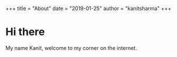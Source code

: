 +++
title = "About"
date = "2019-01-25"
author = "kanitsharma"
+++

# Hi there

My name Kanit, welcome to my corner on the internet.
